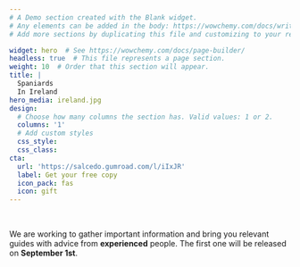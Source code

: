 ```yaml
---
# A Demo section created with the Blank widget.
# Any elements can be added in the body: https://wowchemy.com/docs/writing-markdown-latex/
# Add more sections by duplicating this file and customizing to your requirements.

widget: hero  # See https://wowchemy.com/docs/page-builder/
headless: true  # This file represents a page section.
weight: 10  # Order that this section will appear.
title: |
  Spaniards  
  In Ireland
hero_media: ireland.jpg
design:
  # Choose how many columns the section has. Valid values: 1 or 2.
  columns: '1'
  # Add custom styles
  css_style:
  css_class:
cta:
  url: 'https://salcedo.gumroad.com/l/iIxJR'
  label: Get your free copy
  icon_pack: fas
  icon: gift
---
```


<br>

We are working to gather important information and bring you relevant guides with advice from **experienced** people. The first one will be released on **September 1st**.